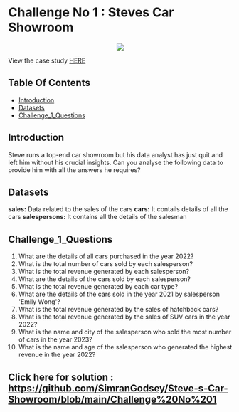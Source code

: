 # Challenge No 1 : Steves Car Showroom

<p align="center">
<img src="https://www.steeldata.org.uk/steveshowroom.jpg">


View the case study [HERE](https://www.steeldata.org.uk/sql1.html)


## Table Of Contents
- [Introduction](#introduction)
- [Datasets](#Datasets)
- [Challenge_1_Questions](#Challenge_1_Questions)

## Introduction

Steve runs a top-end car showroom but his data analyst has just quit and left him without his crucial insights.
Can you analyse the following data to provide him with all the answers he requires?

## Datasets

**sales:** Data related to the sales of the cars
**cars:**  It contails details of all the cars
**salespersons:** It contains all the details of the salesman 

## Challenge_1_Questions

1. What are the details of all cars purchased in the year 2022?
2. What is the total number of cars sold by each salesperson?
3. What is the total revenue generated by each salesperson?
4. What are the details of the cars sold by each salesperson?
5. What is the total revenue generated by each car type?
6. What are the details of the cars sold in the year 2021 by salesperson 'Emily Wong'?
7. What is the total revenue generated by the sales of hatchback cars?
8. What is the total revenue generated by the sales of SUV cars in the year 2022?
9. What is the name and city of the salesperson who sold the most number of cars in the year 2023?
10. What is the name and age of the salesperson who generated the highest revenue in the year 2022?

## Click here for solution : https://github.com/SimranGodsey/Steve-s-Car-Showroom/blob/main/Challenge%20No%201
